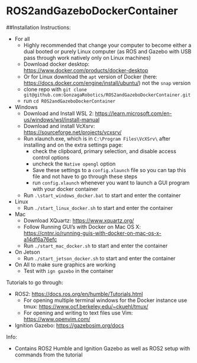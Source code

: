 # ROS2andGazeboDockerContainer

##Installation Instructions: 
- For all
  - Highly recommended that change your computer to become either a dual booted or purely Linux computer (as ROS and Gazebo with USB pass through work natively only on Linux machines)
  - Download docker desktop: https://www.docker.com/products/docker-desktop
  - Or for Linux download the `apt` version of Docker (here: https://docs.docker.com/engine/install/ubuntu/) not the `snap` version
  - clone repo with `git clone git@github.com:GonzagaRobotics/ROS2andGazeboDockerContainer.git`
  - run `cd ROS2andGazeboDockerContainer`
- Windows
  - Download and Install WSL 2: https://learn.microsoft.com/en-us/windows/wsl/install-manual
  - Download and install VcXsrv: https://sourceforge.net/projects/vcxsrv/
  - Run xlaunch.exe, which is in `C:\Program Files\VcXSrv\` after installing and on the extra settings page:
    - check the clipboard, primary selection, and disable access control options
    - uncheck the `Native opengl` option
    - Save these settings to a `config.xlaunch` file so you can tap this file and not have to go through these steps
    - run `config.xlaunch` whenever you want to launch a GUI program with your docker container
  - Run `.\start_windows_docker.bat` to start and enter the container
- Linux
  - Run `./start_linux_docker.sh` to start and enter the container
- Mac
  - Download XQuartz: https://www.xquartz.org/
  - Follow Running GUI’s with Docker on Mac OS X: https://cntnr.io/running-guis-with-docker-on-mac-os-x-a14df6a76efc
  - Run `./start_mac_docker.sh` to start and enter the container
- On Jetson
  - Run `./start_jetson_docker.sh` to start and enter the container
- On All to make sure graphics are working
  - Test with `ign gazebo` in the container

Tutorials to go through:
- ROS2: https://docs.ros.org/en/humble/Tutorials.html
  - For opening multiple terminal windows for the Docker instance use tmux: https://www.ocf.berkeley.edu/~ckuehl/tmux/
  - For opening and writing to text files use Vim: https://www.openvim.com/
- Ignition Gazebo: https://gazebosim.org/docs

Info:
- Contains ROS2 Humble and Ignition Gazebo as well as ROS2 setup with commands from the tutorial
